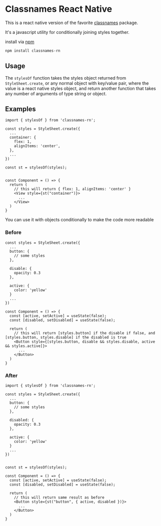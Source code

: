 # Classnames React Native

This is a react native version of the favorite [classnames](https://www.npmjs.com/package/classnames) package.

It's a javascript utility for conditionally joining styles together.

install via [npm](https://www.npmjs.com/)

```bash
npm install classnames-rn
```

## Usage

The `stylesOf` function takes the styles object returned from `StyleSheet.create`, or any normal object with key/value pair, where the value is a react native styles object, and return another function that takes any number of arguments of type string or object.

## Examples

```tsx
import { stylesOf } from 'classnames-rn';

const styles = StyleSheet.create({
  ...
  container: {
    flex: 1,
    alignItems: 'center',
  },
  ...
})

const st = stylesOf(styles);


const Component = () => {
  return (
    // this will return { flex: 1, alignItems: 'center' } 
    <View style={st("container")}> 
      ...
    </View>
  )
}
```

You can use it with objects conditionally to make the code more readable

### Before

```tsx
const styles = StyleSheet.create({
  ...
  button: {
    // some styles
  },

  disable: {
    opacity: 0.3
  },

  active: {
    color: 'yellow'
  }
  ...
})

const Component = () => {
  const [active, setActive] = useState(false);
  const [disabled, setDisabled] = useState(false);

  return (
    // this will return [styles.button] if the disable if false, and [styles.button, styles.disable] if the disabled is true
    <Button style={[styles.button, disable && styles.disable, active && styles.active]}> 
      ...
    </Button>
  )
}
```

### After

```tsx
import { stylesOf } from 'classnames-rn';

const styles = StyleSheet.create({
  ...
  button: {
    // some styles
  },

  disabled: {
    opacity: 0.3
  },

  active: {
    color: 'yellow'
  }
  ...
})


const st = stylesOf(styles);

const Component = () => {
  const [active, setActive] = useState(false);
  const [disabled, setDisabled] = useState(false);

  return (
    // this will return same result as before
    <Button style={st("button", { active, disabled })}> 
      ...
    </Button>
  )
}
```
